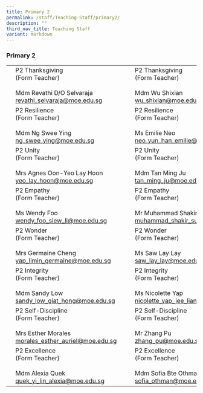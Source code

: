```yaml
---
title: Primary 2
permalink: /staff/Teaching-Staff/primary2/
description: ""
third_nav_title: Teaching Staff
variant: markdown
---
```

### Primary 2

|  	|  	|  	|  	|  	|
|---	|---	|---	|---	|---	|
|	| P2 Thanksgiving<br>(Form Teacher)<br><br> Mdm Revathi D/O Selvaraja<br>revathi_selvaraja@moe.edu.sg	|   	| | P2 Thanksgiving <br>(Form Teacher)<br><br>Mdm Wu Shixian<br>wu_shixian@moe.edu.sg|
|	| P2 Resilience<br>(Form Teacher)<br><br>Mdm Ng Swee Ying<br>ng_swee_ying@moe.edu.sg 	|   	| 	| P2 Resilience<br>(Form Teacher)<br><br>Ms Emilie Neo<br>neo_yun_han_emilie@moe.edu.sg	|
|	| P2 Unity<br>(Form Teacher)<br><br>Mrs Agnes Oon-Yeo Lay Hoon<br>yeo_lay_hoon@moe.edu.sg	|   	| | P2 Unity<br>(Form Teacher)<br><br>Mdm Tan Ming Ju<br>tan_ming_ju@moe.edu.sg	|
|	| P2 Empathy<br>(Form Teacher)<br><br>Ms Wendy Foo<br>wendy_foo_siew_li@moe.edu.sg	|   	|	| P2 Empathy<br>(Form Teacher)<br><br>Mr Muhammad Shakir Bin Sulaiman<br>muhammad_shakir_sulaiman@moe.edu.sg 	|
|	| P2 Wonder<br>(Form Teacher)<br><br>Mrs Germaine Cheng<br>yap_limin_germaine@moe.edu.sg	|   	|  	|  P2 Wonder<br>(Form Teacher)<br><br>Ms Saw Lay Lay<br>saw_lay_lay@moe.edu.sg	|
| 	| P2 Integrity<br>(Form Teacher)<br><br>Mdm Sandy Low<br>sandy_low_giat_hong@moe.edu.sg	|  	|	| P2 Integrity <br>(Form Teacher)<br><br>Ms Nicolette Yap<br>nicolette_yap_jee_lian@moe.edu.sg	|
| 	| P2 Self-Discipline<br>(Form Teacher)<br><br>Mrs Esther Morales<br>morales_esther_auriel@moe.edu.sg<br> 	|   	|	| P2 Self-Discipline <br>(Form Teacher)<br><br>Mr Zhang Pu<br>zhang_pu@moe.edu.sg 	|
| 	| P2 Excellence<br>(Form Teacher)<br><br>Mdm Alexia Quek<br>quek_yi_lin_alexia@moe.edu.sg	|   	|  	| P2 Excellence<br>(Form Teacher)<br><br>Mdm Sofia Bte Othman<br>sofia_othman@moe.edu.sg